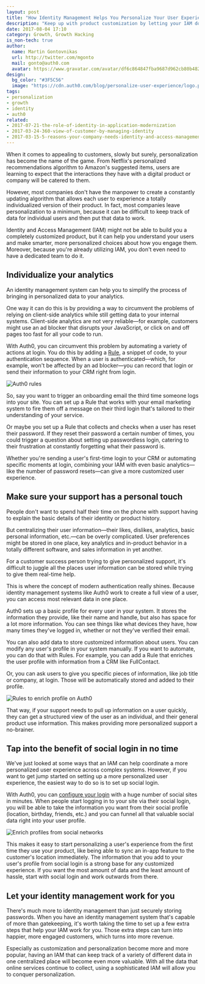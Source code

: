 ```yaml
---
layout: post
title: "How Identity Management Helps You Personalize Your User Experience"
description: "Keep up with product customization by letting your IAM do the heavy lifting"
date: 2017-08-04 17:10
category: Growth, Growth Hacking
is_non-tech: true
author:
  name: Martin Gontovnikas
  url: http://twitter.com/mgonto
  mail: gonto@auth0.com
  avatar: https://www.gravatar.com/avatar/df6c864847fba9687d962cb80b482764??s=60
design:
  bg_color: "#3F5C56"
  image: "https://cdn.auth0.com/blog/personalize-user-experience/logo.png"
tags:
- personalization
- growth
- identity
- auth0
related:
- 2017-07-21-the-role-of-identity-in-application-modernization
- 2017-03-24-360-view-of-customer-by-managing-identity
- 2017-03-15-5-reasons-your-company-needs-identity-and-access-management
---
```


When it comes to appealing to customers, slowly but surely, personalization has become the name of the game. From Netflix's personalized recommendations algorithm to Amazon's suggested items, users are learning to expect that the interactions they have with a digital product or company will be catered to them.

However, most companies don't have the manpower to create a constantly updating algorithm that allows each user to experience a totally individualized version of their product. In fact, most companies leave personalization to a minimum, because it can be difficult to keep track of data for individual users and then put that data to work.

 Identity and Access Management (IAM) might not be able to build you a completely customized product, but it can help you understand your users and make smarter, more personalized choices about how you engage them. Moreover, because you're already utilizing IAM, you don't even need to have a dedicated team to do it.

## Individualize your analytics

An identity management system can help you to simplify the process of bringing in personalized data to your analytics.

One way it can do this is by providing a way to circumvent the problems of relying on client-side analytics while still getting data to your internal systems. Client-side analytics are not very reliable—for example, customers might use an ad blocker that disrupts your JavaScript, or click on and off pages too fast for all your code to run.

With Auth0, you can circumvent this problem by automating a variety of actions at login. You do this by adding a [Rule](https://auth0.com/docs/rules), a snippet of code, to your authentication sequence. When a user is authenticated—which, for example, won't be affected by an ad blocker—you can record that login or send their information to your CRM right from login.

![Auth0 rules](https://cdn.auth0.com/docs/media/articles/rules/flow.png)

So, say you want to trigger an onboarding email the third time someone logs into your site. You can set up a Rule that works with your email marketing system to fire them off a message on their third login that's tailored to their understanding of your service.

Or maybe you set up a Rule that collects and checks when a user has reset their password. If they reset their password a  certain number of times, you could trigger a question about setting up passwordless login, catering to their frustration at constantly forgetting what their password is.

Whether you're sending a user's first-time login to your CRM or automating specific moments at login, combining your IAM with even basic analytics—like the number of password resets—can give a more customized user experience.  

## Make sure your support has a personal touch

People don't want to spend half their time on the phone with support having to explain the basic details of their identity or product history.  

But centralizing their user information—their likes, dislikes, analytics, basic personal information, etc.—can be overly complicated. User preferences might be stored in one place, key analytics and in-product behavior in a totally different software, and sales information in yet another.

For a customer success person trying to give personalized support, it's difficult to juggle all the places user information can be stored while trying to give them real-time help.

This is where the concept of modern authentication really shines. Because identity management systems like Auth0 work to create a full view of a user, you can access most relevant data in one place.

Auth0 sets up a basic profile for every user in your system. It stores the information they provide, like their name and handle, but also has space for a lot more information. You can see things like what devices they have, how many times they've logged in, whether or not they've verified their email.

You can also add data to store customized information about users. You can modify any user's profile in your system manually. If you want to automate, you can do that with Rules. For example, you can add a Rule that enriches the user profile with information from a CRM like FullContact.

Or, you can ask users to give you specific pieces of information, like job title or company, at login. Those will be automatically stored and added to their profile.

![Rules to enrich profile on Auth0](https://cdn.auth0.com/blog/personalize-user-experience/auth0-enrich-profile-rules.png)

That way, if your support needs to pull up information on a user quickly, they can get a structured view of the user as an individual, and their general product use information. This makes providing more personalized support a no-brainer.

## Tap into the benefit of social login in no time

We've just looked at some ways that an IAM can help coordinate a more personalized user experience across complex systems. However, if you want to get jump started on setting up a more personalized user experience, the easiest way to do so is to set up social login.

With Auth0, you can [configure your login](https://auth0.com/docs/identityproviders) with a huge number of social sites in minutes. When people start logging in to your site via their social login, you will be able to take the information you want from their social profile (location, birthday, friends, etc.) and you can funnel all that valuable social data right into your user profile.

![Enrich profiles from social networks](https://cdn.auth0.com/blog/personalize-user-experience/enrich-from-social.png)

This makes it easy to start personalizing a user's experience from the first time they use your product, like being able to sync an in-app feature to the customer's location immediately. The information that you add to your user's profile from social login is a strong base for any customized experience. If you want the most amount of data and the least amount of hassle, start with social login and work outwards from there.

## Let your identity management work for you

There's much more to identity management than just securely storing passwords. When you have an identity management system that's capable of more than gatekeeping, it's worth taking the time to set up a few extra steps that help your IAM work for you. Those extra steps can turn into happier, more engaged customers, which turns into more revenue.

Especially as customization and personalization become more and more popular, having an IAM that can keep track of a variety of different data in one centralized place will become even more valuable. With all the data that online services continue to collect, using a sophisticated IAM will allow you to conquer personalization.
